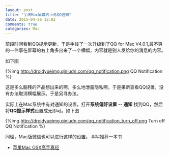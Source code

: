 ```yaml
---
layout: post
title: "关闭Mac屏幕右上角QQ通知"
date: 2015-04-26 12:02
comments: true
categories: Mac
---
```

前段时间看到QQ提示更新，于是手贱了一次升级到了QQ for Mac V4.0.1,最不爽的一件事在屏幕的右上角多出来了一个横幅，内容就是别人发给你的消息的内容。
<!--more-->
如下图   

{%img http://droidyueimg.qiniudn.com/qq_notification.png QQ Notification %}

这是多么脑残的产品想出来的啊，多么地泄露隐私啊。于是果断查看QQ设置，没有办法取消横幅展示。于是另寻办法。


实际上在Mac系统中有对通知的设置，打开**系统偏好设置** -- **通知** 找到QQ，然后将**QQ提示样式**设置成无即可。如下图


{%img http://droidyueimg.qiniudn.com/qq_notification_turn_off.png Turn off QQ Notification %}

同理，Mac版微信也可以进行这样的设置。
###推荐一本书
  * [苹果Mac OSX高手真经](http://www.amazon.cn/gp/product/B00P0GDLGO/ref=as_li_qf_sp_asin_il_tl?ie=UTF8&camp=536&creative=3200&creativeASIN=B00P0GDLGO&linkCode=as2&tag=droidyue-23)
